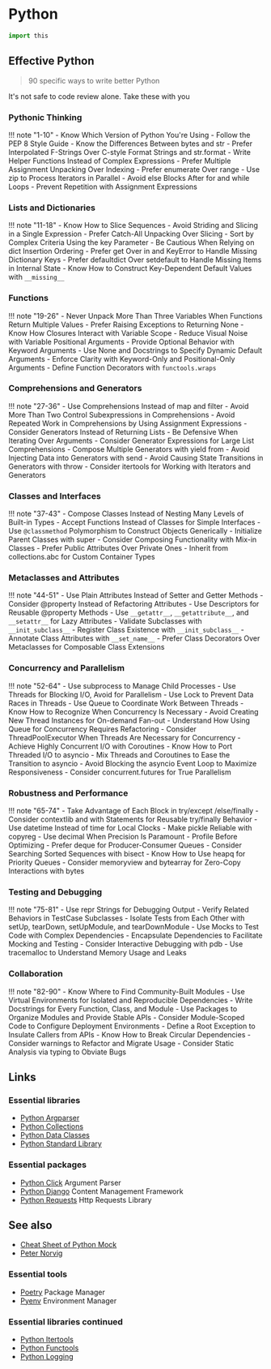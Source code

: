 # Python

```python
import this
```

## Effective Python

> 90 specific ways to write better Python

It's not safe to code review alone. Take these with you

### Pythonic Thinking

!!! note "1-10"
	- Know Which Version of Python You're Using
	- Follow the PEP 8 Style Guide
	- Know the Differences Between bytes and str
	- Prefer Interpolated F-Strings Over C-style Format Strings and str.format
	- Write Helper Functions Instead of Complex Expressions
	- Prefer Multiple Assignment Unpacking Over Indexing
	- Prefer enumerate Over range
	- Use zip to Process Iterators in Parallel
	- Avoid else Blocks After for and while Loops
	- Prevent Repetition with Assignment Expressions

### Lists and Dictionaries

!!! note "11-18"
	- Know How to Slice Sequences
	- Avoid Striding and Slicing in a Single Expression
	- Prefer Catch-All Unpacking Over Slicing
	- Sort by Complex Criteria Using the key Parameter
	- Be Cautious When Relying on dict Insertion Ordering
	- Prefer get Over in and KeyError to Handle Missing Dictionary Keys
	- Prefer defaultdict Over setdefault to Handle Missing Items in Internal State
	- Know How to Construct Key-Dependent Default Values with `__missing__`

### Functions

!!! note "19-26"
	- Never Unpack More Than Three Variables When Functions Return Multiple Values
	- Prefer Raising Exceptions to Returning None
	- Know How Closures Interact with Variable Scope
	- Reduce Visual Noise with Variable Positional Arguments
	- Provide Optional Behavior with Keyword Arguments
	- Use None and Docstrings to Specify Dynamic Default Arguments
	- Enforce Clarity with Keyword-Only and Positional-Only Arguments
	- Define Function Decorators with `functools.wraps`

### Comprehensions and Generators

!!! note "27-36"
	- Use Comprehensions Instead of map and filter
	- Avoid More Than Two Control Subexpressions in Comprehensions
	- Avoid Repeated Work in Comprehensions by Using Assignment Expressions
	- Consider Generators Instead of Returning Lists
	- Be Defensive When Iterating Over Arguments
	- Consider Generator Expressions for Large List Comprehensions
	- Compose Multiple Generators with yield from
	- Avoid Injecting Data into Generators with send
	- Avoid Causing State Transitions in Generators with throw
	- Consider itertools for Working with Iterators and Generators

### Classes and Interfaces

!!! note "37-43"
	- Compose Classes Instead of Nesting Many Levels of Built-in Types
	- Accept Functions Instead of Classes for Simple Interfaces
	- Use `@classmethod` Polymorphism to Construct Objects Generically
	- Initialize Parent Classes with super
	- Consider Composing Functionality with Mix-in Classes
	- Prefer Public Attributes Over Private Ones
	- Inherit from collections.abc for Custom Container Types

### Metaclasses and Attributes

!!! note "44-51"
	- Use Plain Attributes Instead of Setter and Getter Methods
	- Consider @property Instead of Refactoring Attributes
	- Use Descriptors for Reusable @property Methods
	- Use `__getattr__`, `__getattribute__`, and `__setattr__` for Lazy Attributes
	- Validate Subclasses with `__init_subclass__`
	- Register Class Existence with `__init_subclass__`
	- Annotate Class Attributes with `__set_name__`
	- Prefer Class Decorators Over Metaclasses for Composable Class Extensions

### Concurrency and Parallelism

!!! note "52-64"
	- Use subprocess to Manage Child Processes
	- Use Threads for Blocking I/O, Avoid for Parallelism
	- Use Lock to Prevent Data Races in Threads
	- Use Queue to Coordinate Work Between Threads
	- Know How to Recognize When Concurrency Is Necessary
	- Avoid Creating New Thread Instances for On-demand Fan-out
	- Understand How Using Queue for Concurrency Requires Refactoring
	- Consider ThreadPoolExecutor When Threads Are Necessary for Concurrency
	- Achieve Highly Concurrent I/O with Coroutines
	- Know How to Port Threaded I/O to asyncio
	- Mix Threads and Coroutines to Ease the Transition to asyncio
	- Avoid Blocking the asyncio Event Loop to Maximize Responsiveness
	- Consider concurrent.futures for True Parallelism

### Robustness and Performance

!!! note "65-74"
	- Take Advantage of Each Block in try/except /else/finally
	- Consider contextlib and with Statements for Reusable try/finally Behavior
	- Use datetime Instead of time for Local Clocks
	- Make pickle Reliable with copyreg
	- Use decimal When Precision Is Paramount
	- Profile Before Optimizing
	- Prefer deque for Producer-Consumer Queues
	- Consider Searching Sorted Sequences with bisect
	- Know How to Use heapq for Priority Queues
	- Consider memoryview and bytearray for Zero-Copy Interactions with bytes

### Testing and Debugging

!!! note "75-81"
	- Use repr Strings for Debugging Output
	- Verify Related Behaviors in TestCase Subclasses
	- Isolate Tests from Each Other with setUp, tearDown, setUpModule, and tearDownModule
	- Use Mocks to Test Code with Complex Dependencies
	- Encapsulate Dependencies to Facilitate Mocking and Testing
	- Consider Interactive Debugging with pdb
	- Use tracemalloc to Understand Memory Usage and Leaks

### Collaboration

!!! note "82-90"
	- Know Where to Find Community-Built Modules
	- Use Virtual Environments for Isolated and Reproducible Dependencies
	- Write Docstrings for Every Function, Class, and Module
	- Use Packages to Organize Modules and Provide Stable APIs
	- Consider Module-Scoped Code to Configure Deployment Environments
	- Define a Root Exception to Insulate Callers from APIs
	- Know How to Break Circular Dependencies
	- Consider warnings to Refactor and Migrate Usage
	- Consider Static Analysis via typing to Obviate Bugs

## Links

### Essential libraries

- [Python Argparser](https://docs.python.org/3/library/argparse.html)
- [Python Collections](https://docs.python.org/3/library/collections.html)
- [Python Data Classes](https://docs.python.org/3/library/dataclasses.html)
- [Python Standard Library](https://docs.python.org/3/library/)

### Essential packages

- [Python Click](https://click.palletsprojects.com/en/8.1.x/) Argument Parser
- [Python Django](https://www.djangoproject.com/) Content Management Framework
- [Python Requests](https://pypi.org/project/requests/) Http Requests Library

## See also

- [Cheat Sheet of Python Mock](http://www.ines-panker.com/2020/06/01/python-mock.html)
- [Peter Norvig](https://norvig.com/)

### Essential tools

- [Poetry](https://python-poetry.org/) Package Manager
- [Pyenv](https://github.com/pyenv/pyenv) Environment Manager

### Essential libraries continued

- [Python Itertools](https://docs.python.org/3/library/itertools.html)
- [Python Functools](https://docs.python.org/3/library/functools.html)
- [Python Logging](https://docs.python.org/3/library/logging.html)
